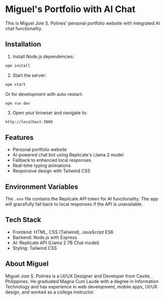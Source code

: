 # Miguel's Portfolio with AI Chat

This is Miguel Joie S. Polines' personal portfolio website with integrated AI chat functionality.

## Installation

1. Install Node.js dependencies:
```bash
npm install
```

2. Start the server:
```bash
npm start
```

Or for development with auto-restart:
```bash
npm run dev
```

3. Open your browser and navigate to:
```
http://localhost:3000
```

## Features

- Personal portfolio website
- AI-powered chat bot using Replicate's Llama 2 model
- Fallback to enhanced local responses
- Real-time typing animations
- Responsive design with Tailwind CSS

## Environment Variables

The `.env` file contains the Replicate API token for AI functionality. The app will gracefully fall back to local responses if the API is unavailable.

## Tech Stack

- Frontend: HTML, CSS (Tailwind), JavaScript ES6
- Backend: Node.js with Express
- AI: Replicate API (Llama 2 7B Chat model)
- Styling: Tailwind CSS

## About Miguel

Miguel Joie S. Polines is a UI/UX Designer and Developer from Cavite, Philippines. He graduated Magna Cum Laude with a degree in Information Technology and has experience in web development, mobile apps, UI/UX design, and worked as a college instructor.
